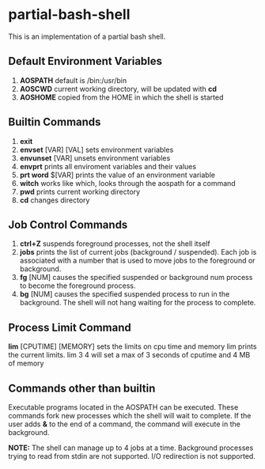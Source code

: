 # partial-bash-shell


This is an implementation of a partial bash shell.

## Default Environment Variables
1. **AOSPATH** default is /bin:/usr/bin
2. **AOSCWD** current working directory, will be updated with **cd**
3. **AOSHOME** copied from the HOME in which the shell is started


## Builtin Commands
1. **exit**
2. **envset** [VAR] [VAL] sets environment variables
4. **envunset** [VAR] unsets environment variables
5. **envprt** prints all enviroment variables and their values
6. **prt word** $[VAR] prints the value of an environment variable
7. **witch** works like which, looks through the aospath for a command
8. **pwd** prints current working directory
9. **cd** changes directory


## Job Control Commands
1. **ctrl+Z** suspends foreground processes, not the shell itself
2. **jobs** prints the list of current jobs (background / suspended). Each job is associated with a number that is used to move jobs to the foreground or background.
3. **fg** [NUM] causes the specified suspended or background num process to become the foreground process. 
4. **bg** [NUM] causes the specified suspended process to run in the background. The shell will not hang waiting for the process to complete. 

## Process Limit Command
**lim** [CPUTIME] [MEMORY] sets the limits on cpu time and memory
lim prints the current limits.
lim 3 4 will set a max of 3 seconds of cputime and 4 MB of memory

## Commands other than builtin

Executable programs located in the AOSPATH can be executed. These commands fork new processes which the shell will wait to complete. If the user adds **&** to the end of a command, the command will execute in the background. 


**NOTE:** The shell can manage up to 4 jobs at a time. Background processes trying to read from stdin are not supported. I/O redirection is not supported. 
